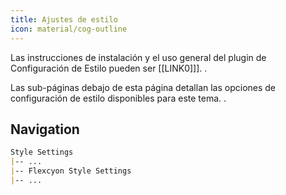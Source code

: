 ```yaml
---
title: Ajustes de estilo
icon: material/cog-outline
---
```


Las instrucciones de instalación y el uso general del plugin de Configuración de Estilo pueden ser [[LINK0]]].
.

Las sub-páginas debajo de esta página detallan las opciones de configuración de estilo disponibles para este tema.
.


## Navigation
```md
Style Settings
|-- ...
|-- Flexcyon Style Settings
|-- ...
```